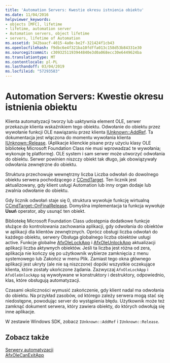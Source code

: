 ```yaml
---
title: 'Automation Servers: Kwestie okresu istnienia obiektu'
ms.date: 11/04/2016
helpviewer_keywords:
- objects [MFC], lifetime
- lifetime, automation server
- Automation servers, object lifetime
- servers, lifetime of Automation
ms.assetid: 342baacf-4015-4a0e-be2f-321424f1cb43
ms.openlocfilehash: f9dbc6e4f321ba10fdffa013c158d53b84331e30
ms.sourcegitcommit: c3093251193944840e3d0a068ecc30e6449624ba
ms.translationtype: MT
ms.contentlocale: pl-PL
ms.lasthandoff: 03/04/2019
ms.locfileid: "57293583"
---
```

# <a name="automation-servers-object-lifetime-issues"></a>Automation Servers: Kwestie okresu istnienia obiektu

Klienta automatyzacji tworzy lub uaktywnia element OLE, serwer przekazuje klienta wskaźnikiem tego obiektu. Odwołanie do obiektu przez wywołanie funkcji OLE nawiązaniu przez klienta [IUnknown::AddRef](/windows/desktop/api/unknwn/nf-unknwn-iunknown-addref). Ta dokumentacja jest włączona do momentu wywołania klienta [IUnknown::Release](/windows/desktop/api/unknwn/nf-unknwn-iunknown-release). (Aplikacje klienckie pisane przy użyciu klasy OLE bibliotekę Microsoft Foundation Class nie musi wprowadzać te wywołania; wykonuje tę platformę). OLE system i sam serwer może utworzyć odwołania do obiektu. Serwer powinien niszczy obiekt tak długo, jak obowiązywały odwołania zewnętrzne do obiektu.

Struktura przechowuje wewnętrzny liczba Liczba odwołań do dowolnego obiektu serwera pochodzącego z [CCmdTarget](../mfc/reference/ccmdtarget-class.md). Ten licznik jest aktualizowany, gdy klient usługi Automation lub inny organ dodaje lub zwalnia odwołanie do obiektu.

Gdy licznik odwołań staje się 0, struktura wywołuje funkcję wirtualną [CCmdTarget::OnFinalRelease](../mfc/reference/ccmdtarget-class.md#onfinalrelease). Domyślna implementacja ta funkcja wywołuje **Usuń** operator, aby usunąć ten obiekt.

Bibliotekę Microsoft Foundation Class udostępnia dodatkowe funkcje służące do kontrolowania zachowania aplikacji, gdy odwołania do obiektów w aplikacji dla klientów zewnętrznych. Oprócz obsługi liczba odwołań do każdego obiektu, serwery Obsługa globalnego liczba obiektów usługi active. Funkcje globalne [AfxOleLockApp](../mfc/reference/application-control.md#afxolelockapp) i [AfxOleUnlockApp](../mfc/reference/application-control.md#afxoleunlockapp) aktualizacji aplikacji liczba aktywnych obiektów. Jeśli ta liczba jest różna od zera, aplikacja nie kończy się po użytkownik wybierze zamknięcia z menu systemowego lub Zakończ w menu Plik. Zamiast tego okna głównego aplikacji jest ukryty (ale nie są niszczone) dopóki wszystkie oczekujące klienta, które zostały ukończone żądania. Zazwyczaj `AfxOleLockApp` i `AfxOleUnlockApp` są wywoływane w konstruktory i destruktory, odpowiednio, klas, które obsługują automatyzacji.

Czasami okoliczności wymusić zakończenie, gdy klient nadal ma odwołania do obiektu. Na przykład zasobów, od którego zależy serwera mogą stać się niedostępne, powodując server do wystąpienia błędu. Użytkownik może też zamknąć dokument serwera, który zawiera obiekty, do których odwołują się inne aplikacje.

W zestawie Windows SDK, zobacz `IUnknown::AddRef` i `IUnknown::Release`.

## <a name="see-also"></a>Zobacz także

[Serwery automatyzacji](../mfc/automation-servers.md)<br/>
[AfxOleCanExitApp](../mfc/reference/application-control.md#afxolecanexitapp)
